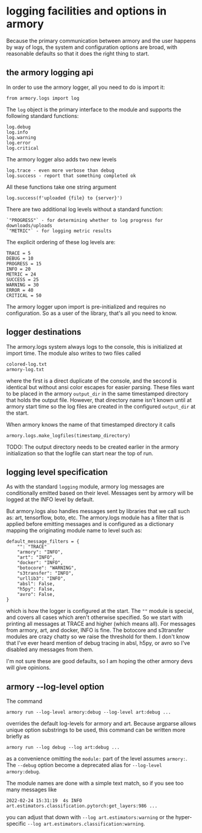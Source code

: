 # logging facilities and options in armory

Because the primary communication between armory and the user happens by way of logs,
the system and configuration options are broad, with reasonable defaults so that it does
the right thing to start.

## the armory logging api

In order to use the armory logger, all you need to do is import it:

    from armory.logs import log

The `log` object is the primary interface to the module and supports the following
standard functions:

    log.debug
    log.info
    log.warning
    log.error
    log.critical

The armory logger also adds two new levels

    log.trace - even more verbose than debug
    log.success - report that something completed ok

All these functions take one string argument

    log.success(f'uploaded {file} to {server}')

There are two additional log levels without a standard function:

    `"PROGRESS"` - for determining whether to log progress for downloads/uploads
    `"METRIC"` - for logging metric results

The explicit ordering of these log levels are:
```
TRACE = 5
DEBUG = 10
PROGRESS = 15
INFO = 20
METRIC = 24
SUCCESS = 25
WARNING = 30
ERROR = 40
CRITICAL = 50
```

The armory logger upon import is pre-initialized and requires no configuration. So as a
user of the library, that's all you need to know.

## logger destinations

The armory.logs system always logs to the console, this is initialized at import
time.  The module also writes to two files called

    colored-log.txt
    armory-log.txt

where the first is a direct duplicate of the console, and the second is identical
but without ansi color escapes for easier parsing. These files want to be
placed in the armory `output_dir` in the same timestamped directory that holds
the output file. However, that directory name isn't known until at armory start
time so the log files are created in the configured `output_dir` at the start.

When armory knows the name of that timestamped directory it calls

    armory.logs.make_logfiles(timestamp_directory)

TODO: The output directory needs to be created earlier in the armory initialization
so that the logfile can start near the top of run.

## logging level specification

As with the standard `logging` module, armory log messages are conditionally emitted
based on their level. Messages sent by armory will be logged at the INFO level
by default.

But armory.logs also handles messages sent by libraries that we call such as: art,
tensorflow, boto, etc. The armory.logs module has a filter that is applied before
emitting messages and is configured as a dictionary mapping the originating module name
to level such as:

    default_message_filters = {
        "": "TRACE"
        "armory": "INFO",
        "art": "INFO",
        "docker": "INFO",
        "botocore": "WARNING",
        "s3transfer": "INFO",
        "urllib3": "INFO",
        "absl": False,
        "h5py": False,
        "avro": False,
    }

which is how the logger is configured at the start. The `""` module is special, and
covers all cases which aren't otherwise specified. So we start with printing all
messages at TRACE and higher (which means all). For messages from armory, art, and
docker, INFO is fine. The botocore and s3transfer modules are crazy chatty so we raise
the threshold for them. I don't know that I've ever heard mention of debug tracing in
absl, h5py, or avro so I've disabled any messages from them.

I'm not sure these are good defaults, so I am hoping the other armory devs will
give opinions.

## armory --log-level option

The command

    armory run --log-level armory:debug --log-level art:debug ...

overrides the default log-levels for armory and art.  Because argparse allows
unique option substrings to be used, this command can be written more briefly
as

    armory run --log debug --log art:debug ...

as a convenience omitting the `module:` part of the level assumes `armory:`.
The `--debug` option become a deprecated alias for `--log-level armory:debug`.

The module names are done with a simple text match, so if you see too many messages
like

    2022-02-24 15:31:19  4s INFO     art.estimators.classification.pytorch:get_layers:986 ...

you can adjust that down with `--log art.estimators:warning` or the hyper-specific
`--log art.estimators.classification:warning`.
